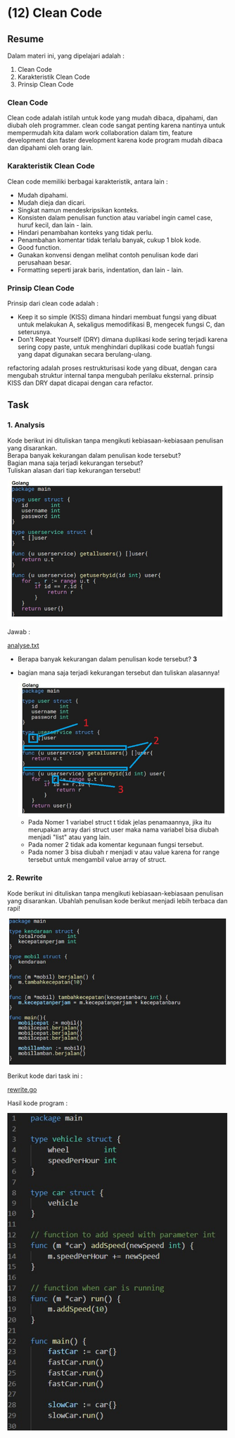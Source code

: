 # (12) Clean Code

## Resume
Dalam materi ini, yang dipelajari adalah :
1. Clean Code
2. Karakteristik Clean Code
3. Prinsip Clean Code

### Clean Code
Clean code adalah istilah untuk kode yang mudah dibaca, dipahami, dan diubah oleh programmer. clean code sangat penting karena nantinya untuk mempermudah kita dalam work collaboration dalam tim, feature development dan faster development karena kode program mudah dibaca dan dipahami oleh orang lain.

### Karakteristik Clean Code
Clean code memiliki berbagai karakteristik, antara lain :
- Mudah dipahami.
- Mudah dieja dan dicari.
- Singkat namun mendeskripsikan konteks.
- Konsisten dalam penulisan function atau variabel ingin camel case, huruf kecil, dan lain - lain.
- Hindari penambahan konteks yang tidak perlu.
- Penambahan komentar tidak terlalu banyak, cukup 1 blok kode.
- Good function.
- Gunakan konvensi dengan melihat contoh penulisan kode dari perusahaan besar.
- Formatting seperti jarak baris, indentation, dan lain - lain.

### Prinsip Clean Code
Prinsip dari clean code adalah :
- Keep it so simple (KISS) dimana hindari membuat fungsi yang dibuat untuk melakukan A, sekaligus memodifikasi B, mengecek fungsi C, dan seterusnya.
- Don't Repeat Yourself (DRY) dimana duplikasi kode sering terjadi karena sering copy paste, untuk menghindari duplikasi code buatlah fungsi yang dapat digunakan secara berulang-ulang.

refactoring adalah proses restrukturisasi kode yang dibuat, dengan cara mengubah struktur internal tanpa mengubah perilaku eksternal. prinsip KISS dan DRY dapat dicapai dengan cara refactor.

## Task
### 1. Analysis
Kode berikut ini dituliskan tanpa mengikuti kebiasaan-kebiasaan penulisan yang disarankan.  
Berapa banyak kekurangan dalam penulisan kode tersebut?  
Bagian mana saja terjadi kekurangan tersebut?  
Tuliskan alasan dari tiap kekurangan tersebut!

<img src="./screenshots/soal_1.jpg" width="500">

Jawab :

[analyse.txt](./praktikum/analyse.txt)

- Berapa banyak kekurangan dalam penulisan kode tersebut? **3**

- bagian mana saja terjadi kekurangan tersebut dan tuliskan alasannya!

    <img src="./screenshots/jawab_1.jpg" width="500">

  - Pada Nomer 1 variabel struct t tidak jelas penamaannya, jika itu merupakan array dari struct user maka nama variabel bisa diubah menjadi "list" atau yang lain.
  - Pada nomer 2 tidak ada komentar kegunaan fungsi tersebut.
  - Pada nomer 3 bisa diubah r menjadi v atau value karena for range tersebut untuk mengambil value array of struct.

### 2. Rewrite
Kode berikut ini dituliskan tanpa mengikuti kebiasaan-kebiasaan penulisan yang disarankan. Ubahlah penulisan kode berikut menjadi lebih terbaca dan rapi!

<img src="./screenshots/soal_2.jpg" width="500">

Berikut kode dari task ini :

[rewrite.go](./praktikum/rewrite.go)

Hasil kode program :

<img src="./screenshots/jawab_2.jpg" width="500">